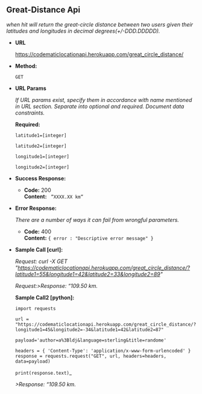 **Great-Distance Api**
----
  _when hit will return the great-circle distance between two users given their latitudes and longitudes in decimal degrees(+/-DDD.DDDDD)._

* **URL**

  <https://codematiclocationapi.herokuapp.com/great_circle_distance/>

* **Method:**

  `GET`
  
*  **URL Params**

   _If URL params exist, specify them in accordance with name mentioned in URL section. Separate into optional and required. Document data constraints._

   **Required:**
 
   `latitude1=[integer]`
   
   `latitude2=[integer]`
   
   `longitude1=[integer]`
   
   `longitude2=[integer]`
   


* **Success Response:**

  * **Code:** 200 <br />
    **Content:** ` ”XXXX.XX km”`
 
* **Error Response:**

  _There are a number of ways it can fail from wrongful parameters._

  * **Code:** 400 <br />
    **Content:** `{ error : "Descriptive error message" }`

 
* **Sample Call [curl]:**

  _Request:  curl -X GET "https://codematiclocationapi.herokuapp.com/great_circle_distance/?latitude1=55&longitude1=42&latitude2=33&longitude2=89"_

  _Request:>Response: “109.50 km._
  
  **Sample Call2 [python]:**

  `import requests`
  
  `url = "https://codematiclocationapi.herokuapp.com/great_circle_distance/?longitude1=45&longitude2=-34&latitude1=42&latitude2=87"`
  
  `payload='author=a%3Bldj&language=sterling&title=randome'`
  
    `headers = {
  'Content-Type': 'application/x-www-form-urlencoded'
}`
    `response = requests.request("GET", url, headers=headers, data=payload)`

    `print(response.text)`_

  _>Response: “109.50 km._


